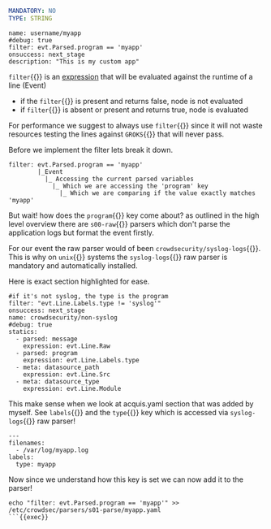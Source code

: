 ```yaml
MANDATORY: NO
TYPE: STRING
```

```yaml{3}
name: username/myapp
#debug: true
filter: evt.Parsed.program == 'myapp'
onsuccess: next_stage
description: "This is my custom app"
```

`filter`{{}} is an [expression](https://github.com/antonmedv/expr/blob/master/docs/Language-Definition.md) that will be evaluated against the runtime of a line (Event)

- if the `filter`{{}} is present and returns false, node is not evaluated
- if `filter`{{}} is absent or present and returns true, node is evaluated

For performance we suggest to always use `filter`{{}} since it will not waste resources testing the lines against `GROKS`{{}} that will never pass.

Before we implement the filter lets break it down.

```
filter: evt.Parsed.program == 'myapp'
        |_Event
          |_ Accessing the current parsed variables
            |_ Which we are accessing the 'program' key
              |_ Which we are comparing if the value exactly matches 'myapp'
```

But wait! how does the `program`{{}} key come about? as outlined in the high level overview there are `s00-raw`{{}} parsers which don't parse the application logs but format the event firstly.

For our event the raw parser would of been `crowdsecurity/syslog-logs`{{}}. This is why on `unix`{{}} systems the `syslog-logs`{{}} raw parser is mandatory and automatically installed.

Here is exact section highlighted for ease.

```yaml{9,10}
#if it's not syslog, the type is the program
filter: "evt.Line.Labels.type != 'syslog'"
onsuccess: next_stage
name: crowdsecurity/non-syslog
#debug: true
statics:
  - parsed: message
    expression: evt.Line.Raw
  - parsed: program
    expression: evt.Line.Labels.type
  - meta: datasource_path
    expression: evt.Line.Src
  - meta: datasource_type
    expression: evt.Line.Module
```

This make sense when we look at acquis.yaml section that was added by myself. See `labels`{{}} and the `type`{{}} key which is accessed via `syslog-logs`{{}} raw parser!

```yaml{4,5}
---
filenames:
  - /var/log/myapp.log
labels:
  type: myapp
```

Now since we understand how this key is set we can now add it to the parser!
```
echo "filter: evt.Parsed.program == 'myapp'" >> /etc/crowdsec/parsers/s01-parse/myapp.yaml
```{{exec}}
